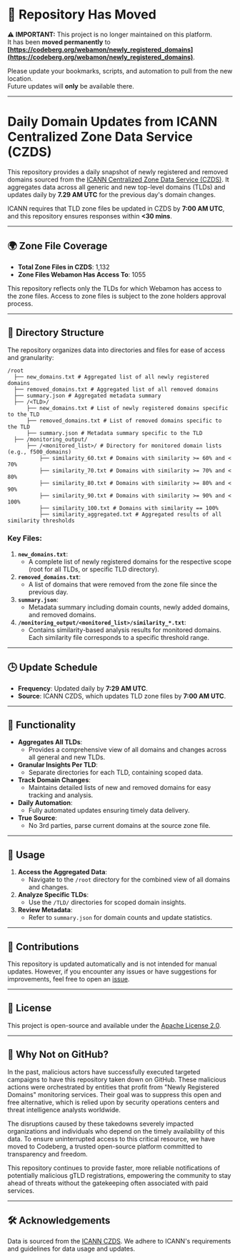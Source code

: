 # 📢 **Repository Has Moved**

⚠️ **IMPORTANT:** This project is no longer maintained on this platform.  
It has been **moved permanently** to **[https://codeberg.org/webamon/newly_registered_domains](https://codeberg.org/webamon/newly_registered_domains)**.  

Please update your bookmarks, scripts, and automation to pull from the new location.  
Future updates will **only** be available there.

---

# Daily Domain Updates from ICANN Centralized Zone Data Service (CZDS)

This repository provides a daily snapshot of newly registered and removed domains sourced from the [ICANN Centralized Zone Data Service (CZDS)](https://czds.icann.org). It aggregates data across all generic and new top-level domains (TLDs) and updates daily by **7.29 AM UTC** for the previous day's domain changes.

ICANN requires that TLD zone files be updated in CZDS by **7:00 AM UTC**, and this repository ensures responses within **<30 mins**.

---

## 🌍 Zone File Coverage

- **Total Zone Files in CZDS**: 1,132
- **Zone Files Webamon Has Access To**: 1055

This repository reflects only the TLDs for which Webamon has access to the zone files. Access to zone files is subject to the zone holders approval process.

---

## 📂 Directory Structure

The repository organizes data into directories and files for ease of access and granularity:

```
/root 
  ├── new_domains.txt # Aggregated list of all newly registered domains 
  ├── removed_domains.txt # Aggregated list of all removed domains 
  ├── summary.json # Aggregated metadata summary 
  ├── /<TLD>/ 
      ├── new_domains.txt # List of newly registered domains specific to the TLD 
      ├── removed_domains.txt # List of removed domains specific to the TLD 
      ├── summary.json # Metadata summary specific to the TLD 
  ├── /monitoring_output/
      ├── /<monitored_list>/ # Directory for monitored domain lists (e.g., f500_domains)
          ├── similarity_60.txt # Domains with similarity >= 60% and < 70% 
          ├── similarity_70.txt # Domains with similarity >= 70% and < 80% 
          ├── similarity_80.txt # Domains with similarity >= 80% and < 90% 
          ├── similarity_90.txt # Domains with similarity >= 90% and < 100% 
          ├── similarity_100.txt # Domains with similarity == 100% 
          ├── similarity_aggregated.txt # Aggregated results of all similarity thresholds
```





### **Key Files:**
1. **`new_domains.txt`**:
   - A complete list of newly registered domains for the respective scope (root for all TLDs, or specific TLD directory).
2. **`removed_domains.txt`**:
   - A list of domains that were removed from the zone file since the previous day.
3. **`summary.json`**:
   - Metadata summary including domain counts, newly added domains, and removed domains.
4. **`/monitoring_output/<monitored_list>/similarity_*.txt`**:
   - Contains similarity-based analysis results for monitored domains. Each similarity file corresponds to a specific threshold range.

---

## 🕒 Update Schedule

- **Frequency**: Updated daily by **7:29 AM UTC**.
- **Source**: ICANN CZDS, which updates TLD zone files by **7:00 AM UTC**.

---

## 🔧 Functionality

- **Aggregates All TLDs**:
  - Provides a comprehensive view of all domains and changes across all general and new TLDs.
- **Granular Insights Per TLD**:
  - Separate directories for each TLD, containing scoped data.
- **Track Domain Changes**:
  - Maintains detailed lists of new and removed domains for easy tracking and analysis.
- **Daily Automation**:
  - Fully automated updates ensuring timely data delivery.
- **True Source**:
  - No 3rd parties, parse current domains at the source zone file.

---

## 🌟 Usage

1. **Access the Aggregated Data**:
   - Navigate to the `/root` directory for the combined view of all domains and changes.
2. **Analyze Specific TLDs**:
   - Use the `/TLD/` directories for scoped domain insights.
3. **Review Metadata**:
   - Refer to `summary.json` for domain counts and update statistics.

---

## 🤝 Contributions

This repository is updated automatically and is not intended for manual updates. However, if you encounter any issues or have suggestions for improvements, feel free to open an [issue](https://codeberg.org/webamon/newly_registered_domains/issues).

---

## 📜 License

This project is open-source and available under the [Apache License 2.0](LICENSE).

---

## 📢 Why Not on GitHub?

In the past, malicious actors have successfully executed targeted campaigns to have this repository taken down on GitHub. These malicious actions were orchestrated by entities that profit from "Newly Registered Domains" monitoring services. Their goal was to suppress this open and free alternative, which is relied upon by security operations centers and threat intelligence analysts worldwide.

The disruptions caused by these takedowns severely impacted organizations and individuals who depend on the timely availability of this data. To ensure uninterrupted access to this critical resource, we have moved to Codeberg, a trusted open-source platform committed to transparency and freedom. 

This repository continues to provide faster, more reliable notifications of potentially malicious gTLD registrations, empowering the community to stay ahead of threats without the gatekeeping often associated with paid services.

---

## 🛠️ Acknowledgements

Data is sourced from the [ICANN CZDS](https://czds.icann.org). We adhere to ICANN's requirements and guidelines for data usage and updates.

